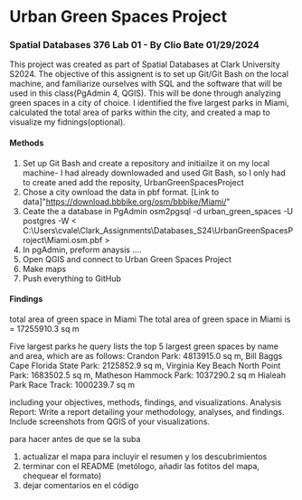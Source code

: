 # Urban Green Spaces Project
### Spatial Databases 376 Lab 01 - By Clio Bate 01/29/2024
This project was created as part of Spatial Databases at Clark University S2024. The objective of this assignent is to set up Git/Git Bash on the local machine, and familiarize ourselves with SQL and the software that will be used in this class(PgAdmin 4, QGIS). This will be done through analyzing green spaces in a city of choice. I identified the five largest parks in Miami, calculated the total area of parks within the city, and created a map to visualize my fidnings(optional).

#### Methods
1. Set up Git Bash and create a repository and initiailze it on my local machine- I had already downlowaded and used Git Bash, so I only had to create aned add the reposity, UrbanGreenSpacesProject
2. Chose a city ownload the data in pbf format. [Link to data]"https://download.bbbike.org/osm/bbbike/Miami/"
3. Ceate the a database in PgAdmin osm2pgsql -d urban_green_spaces -U postgres -W
 < C:\Users\cvale\Clark_Assignments\Databases_S24\UrbanGreenSpacesProject\Miami.osm.pbf >
4. In pgAdmin, preform anaysis ....
5. Open QGIS and connect to Urban Green Spaces Project
6. Make maps
7. Push everything to GitHub


#### Findings
total area of green space in Miami
The total area of green space in Miami is = 17255910.3 sq m 

Five largest parks
he query lists the top 5 largest green spaces by name and area, which are as follows:
Crandon Park: 4813915.0 sq m,
Bill Baggs Cape Florida State Park: 2125852.9 sq m,
Virginia Key Beach North Point Park: 1683502.5 sq m,
Matheson Hammock Park: 1037290.2 sq m
Hialeah Park Race Track: 1000239.7 sq m 


including your objectives,
methods, findings, and visualizations.
Analysis Report: Write a report detailing your methodology, analyses, and findings. Include
screenshots from QGIS of your visualizations.


para hacer antes de que se la suba
1. actualizar el mapa para incluyir el resumen y los descubrimientos
2. terminar con el README (metólogo, añadir las fotitos del mapa, chequear el formato)
3. dejar comentarios en el código

